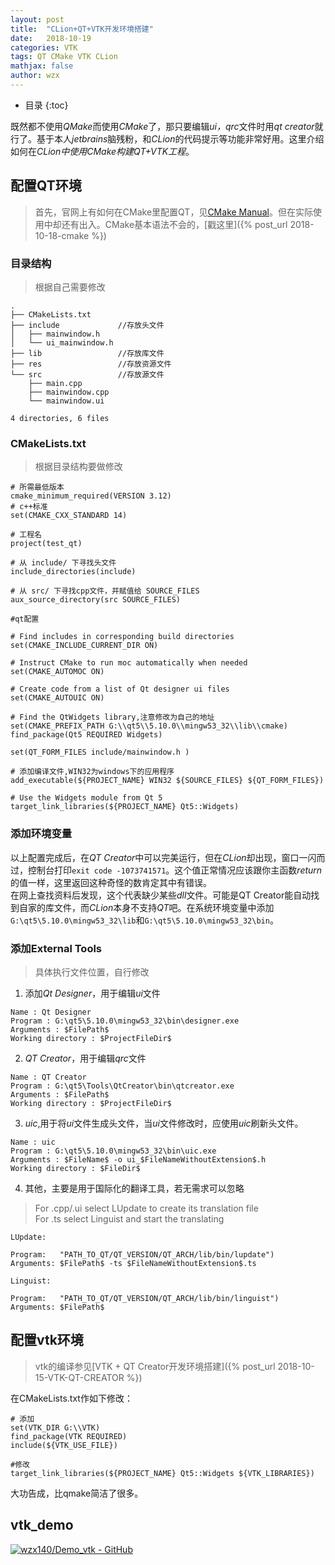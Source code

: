 ```yaml
---
layout: post
title:  "CLion+QT+VTK开发环境搭建"
date:   2018-10-19
categories: VTK
tags: QT CMake VTK CLion
mathjax: false
author: wzx
---
```


- 目录
{:toc}

既然都不使用*QMake*而使用*CMake*了，那只要编辑*ui，qrc*文件时用*qt creator*就行了。基于本人*jetbrains*脑残粉，和*CLion*的代码提示等功能非常好用。这里介绍如何在*CLion中使用CMake构建QT+VTK工程*。





## 配置QT环境
> 首先，官网上有如何在CMake里配置QT，见[CMake Manual](http://doc.qt.io/qt-5/cmake-manual.html)。但在实际使用中却还有出入。CMake基本语法不会的，[戳这里]({% post_url 2018-10-18-cmake %})

### 目录结构
> 根据自己需要修改

```
.
├── CMakeLists.txt
├── include             //存放头文件
│   ├── mainwindow.h
│   └── ui_mainwindow.h
├── lib                 //存放库文件
├── res                 //存放资源文件
└── src                 //存放源文件
    ├── main.cpp
    ├── mainwindow.cpp
    └── mainwindow.ui

4 directories, 6 files
```
### CMakeLists.txt
> 根据目录结构要做修改

```
# 所需最低版本
cmake_minimum_required(VERSION 3.12)
# c++标准
set(CMAKE_CXX_STANDARD 14)

# 工程名
project(test_qt)

# 从 include/ 下寻找头文件
include_directories(include)

# 从 src/ 下寻找cpp文件，并赋值给 SOURCE_FILES
aux_source_directory(src SOURCE_FILES)

#qt配置

# Find includes in corresponding build directories
set(CMAKE_INCLUDE_CURRENT_DIR ON)

# Instruct CMake to run moc automatically when needed
set(CMAKE_AUTOMOC ON)

# Create code from a list of Qt designer ui files
set(CMAKE_AUTOUIC ON)

# Find the QtWidgets library,注意修改为自己的地址
set(CMAKE_PREFIX_PATH G:\\qt5\\5.10.0\\mingw53_32\\lib\\cmake)
find_package(Qt5 REQUIRED Widgets)

set(QT_FORM_FILES include/mainwindow.h )

# 添加编译文件,WIN32为windows下的应用程序
add_executable(${PROJECT_NAME} WIN32 ${SOURCE_FILES} ${QT_FORM_FILES})

# Use the Widgets module from Qt 5
target_link_libraries(${PROJECT_NAME} Qt5::Widgets)

```
### 添加环境变量
以上配置完成后，在*QT Creator*中可以完美运行，但在*CLion*却出现，窗口一闪而过，控制台打印`exit code -1073741571`。这个值正常情况应该跟你主函数*return*的值一样，这里返回这种奇怪的数肯定其中有错误。  
在网上查找资料后发现，这个代表缺少某些*dll*文件。可能是QT Creator能自动找到自家的库文件，而*CLion*本身不支持*QT*吧。在系统环境变量中添加`G:\qt5\5.10.0\mingw53_32\lib`和`G:\qt5\5.10.0\mingw53_32\bin`。

### 添加External Tools
> 具体执行文件位置，自行修改

1. 添加*Qt Designer*，用于编辑*ui*文件
```
Name : Qt Designer
Program : G:\qt5\5.10.0\mingw53_32\bin\designer.exe
Arguments : $FilePath$
Working directory : $ProjectFileDir$
```
2. *QT Creator*，用于编辑*qrc*文件
```
Name : QT Creator
Program : G:\qt5\Tools\QtCreator\bin\qtcreator.exe
Arguments : $FilePath$
Working directory : $ProjectFileDir$
```
3. *uic*,用于将*ui*文件生成头文件，当*ui*文件修改时，应使用*uic*刷新头文件。
```
Name : uic
Program : G:\qt5\5.10.0\mingw53_32\bin\uic.exe
Arguments : $FileName$ -o ui_$FileNameWithoutExtension$.h
Working directory : $FileDir$
```
4. 其他，主要是用于国际化的翻译工具，若无需求可以忽略  
> For .cpp/.ui select LUpdate to create its translation file  
For .ts select Linguist and start the translating

```
LUpdate:

Program:   "PATH_TO_QT/QT_VERSION/QT_ARCH/lib/bin/lupdate")
Arguments: $FilePath$ -ts $FileNameWithoutExtension$.ts

Linguist:

Program:   "PATH_TO_QT/QT_VERSION/QT_ARCH/lib/bin/linguist")
Arguments: $FilePath$
```

## 配置vtk环境
> vtk的编译参见[VTK + QT Creator开发环境搭建]({% post_url 2018-10-15-VTK-QT-CREATOR %})

在CMakeLists.txt作如下修改：  

```
# 添加
set(VTK_DIR G:\\VTK)
find_package(VTK REQUIRED)
include(${VTK_USE_FILE})

#修改
target_link_libraries(${PROJECT_NAME} Qt5::Widgets ${VTK_LIBRARIES})
```
大功告成，比qmake简洁了很多。

## vtk_demo
[![wzx140/Demo_vtk - GitHub](https://gh-card.dev/repos/wzx140/Demo_vtk.svg?fullname)](https://github.com/wzx140/Demo_vtk)
